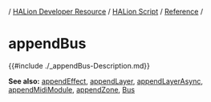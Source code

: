 / [HALion Developer Resource](../../HALion-Developer-Resource.md) / [HALion Script](./HALion-Script.md) / [Reference](./Reference.md) /

# appendBus

{{#include ./_appendBus-Description.md}}

**See also:** [appendEffect](./appendEffect.md), [appendLayer](./appendLayer.md), [appendLayerAsync](./appendLayerAsync.md), [appendMidiModule](./appendMidiModule.md), [appendZone](./appendZone.md), [Bus](./Bus.md)